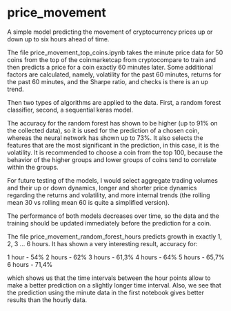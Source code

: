 # price_movement

A simple model predicting the movement of cryptocurrency prices up or down up to six hours ahead of time.

The file price_movement_top_coins.ipynb
takes the minute price data for 50 coins from the top of the coinmarketcap from cryptocompare to train and then predicts a price for a coin exactly 60 minutes later. 
Some additional factors are calculated, namely, volatility for the past 60 minutes, returns for the past 60 minutes, and the Sharpe ratio, and checks is there is an up trend. 

Then two types of algorithms are applied to the data. First, a random forest classifier, second, a sequential keras model. 

The accuracy for the random forest has shown to be higher (up to 91% on the collected data), so it is used for the prediction of a chosen coin, whereas the neural network has shown up to 73%. It also selects the features that are the most significant in the prediction, in this case, it is the volatility. It is recommended to choose a coin from the top 100, because the behavior of the higher groups and lower groups of coins tend to correlate within the groups. 

For future testing of the models, I would select aggregate trading volumes and their up or down dynamics, longer and shorter price dynamics regarding the returns and volatility, and more internal trends (the rolling mean 30 vs rolling mean 60 is quite a simplified version). 

The performance of both models decreases over time, so the data and the training should be updated immediately before the prediction for a coin.

The file price_movement_random_forest_hours predicts growth in exactly 1, 2, 3 ... 6 hours. 
It has shown a very interesting result, accuracy for:

1 hour - 54%
2 hours - 62%
3 hours - 61,3%
4 hours - 64%
5 hours - 65,7%
6 hours - 71,4%

which shows us that the time intervals between the hour points allow to make a better prediction on a slightly longer time interval.
Also, we see that the prediction using the minute data in the first notebook gives better results than the hourly data. 
